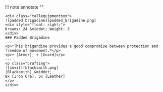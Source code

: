 !!! note annotate ""

    <div class="tallequipmentbox">
    ![padded brigadine][padded_brigadine.png]
    <div style="float: right;">
    Krowns: 24 &middot; Weight: 3
    </div>
    ### Padded Brigadine
    ---
    <p>*This brigandine provides a good compromise between protection and freedom of movement.*</p>
    <p>+ [Armor], + [Guard]</p>
    ---
    <p class="crafting">
    ![anvil][blacksmith.png] 
    [Blacksmith] &middot; 
    8x [Iron Ore], 5x [Leather]
    </p>
    </div>

